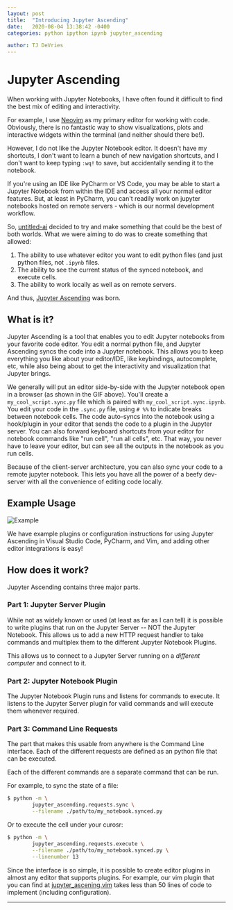 ```yaml
---
layout: post
title:  "Introducing Jupyter Ascending"
date:   2020-08-04 13:38:42 -0400
categories: python ipython ipynb jupyter_ascending

author: TJ DeVries
---
```


# Jupyter Ascending

When working with Jupyter Notebooks, I have often found it difficult to find
the best mix of editing and interactivity.

For example, I use [Neovim](https://github.com/neovim/neovim) as my primary
editor for working with code. Obviously, there is no fantastic way to show
visualizations, plots and interactive widgets within the terminal (and neither
should there be!).

However, I do not like the Jupyter Notebook editor. It doesn't have my
shortcuts, I don't want to learn a bunch of new navigation shortcuts,
and I don't want to keep typing `:wq!` to save,
but accidentally sending it to the notebook.

If you're using an IDE like PyCharm or VS Code,
you may be able to start a Jupyter Notebook from within the IDE and access
all your normal editor features.
But, at least in PyCharm, you can't readily work on jupyter notebooks hosted
on remote servers - which is our normal development workflow.

So, [untitled-ai](https://github.com/untitled-ai) decided to try and make
something that could be the best of both worlds. What we were aiming to do was
to create something that allowed:
1. The ability to use whatever editor you want to edit python files (and just
   python files, not `.ipynb` files.
2. The ability to see the current status of the synced notebook, and execute
cells.
3. The ability to work locally as well as on remote servers.

And thus, [Jupyter Ascending](https://github.com/untitled-ai/jupyter_ascending)
was born.

## What is it?

Jupyter Ascending is a tool that enables you to edit Jupyter notebooks from your favorite code editor. You edit a normal python file, and Jupyter Ascending syncs the code into a Jupyter notebook. This allows you to keep everything you like about your editor/IDE, like keybindings, autocomplete, etc, while also being about to get the interactivity and visualization that Jupyter brings.

We generally will put an editor side-by-side with the Jupyter notebook open in a browser (as shown in the GIF above). You'll create a `my_cool_script.sync.py` file which is paired with `my_cool_script.sync.ipynb`. You edit your code in the `.sync.py` file, using `# %%` to indicate breaks between notebook cells. The code auto-syncs into the notebook using a hook/plugin in your editor that sends the code to a plugin in the Jupyter server. You can also forward keyboard shortcuts from your editor for notebook commands like "run cell", "run all cells", etc. That way, you never have to leave your editor, but can see all the outputs in the notebook as you run cells.

Because of the client-server architecture, you can also sync your code to a remote jupyter notebook. This lets you have all the power of a beefy dev-server with all the convenience of editing code locally.


## Example Usage

![Example](/assets/img/simple_jupyter_ascending.gif)

We have example plugins or configuration instructions for using Jupyter Ascending in Visual Studio Code, PyCharm, and Vim,
and adding other editor integrations is easy!

## How does it work?

Jupyter Ascending contains three major parts.

### Part 1: Jupyter Server Plugin

While not as widely known or used (at least as far as I can tell) it is possible
to write plugins that run on the Jupyter Server -- NOT the Jupyter Notebook.
This allows us to add a new HTTP request handler to take commands and multiplex them
to the different Jupyter Notebook Plugins.

This allows us to connect to a Jupyter Server running on a _different computer_
and connect to it.

### Part 2: Jupyter Notebook Plugin

The Jupyter Notebook Plugin runs and listens for commands to execute. It listens
to the Jupyter Server plugin for valid commands and will execute them whenever
required.

### Part 3: Command Line Requests

The part that makes this usable from anywhere is the Command Line interface.
Each of the different requests are defined as an python file that can be
executed.

Each of the different commands are a separate command that can be run.

For example, to sync the state of a file:

```bash
$ python -m \
        jupyter_ascending.requests.sync \
        --filename ./path/to/my_notebook.synced.py
```

Or to execute the cell under your curosr:

```bash
$ python -m \
        jupyter_ascending.requests.execute \
        --filename ./path/to/my_notebook.synced.py \
        --linenumber 13
```

Since the interface is so simple, it is possible to create editor plugins in
almost any editor that supports plugins. For example, our vim plugin that
you can find at
[jupyter_ascening.vim](https://github.com/untitled-ai/jupyter_ascending.vim) 
takes less than 50 lines of code to implement (including configuration).

---

